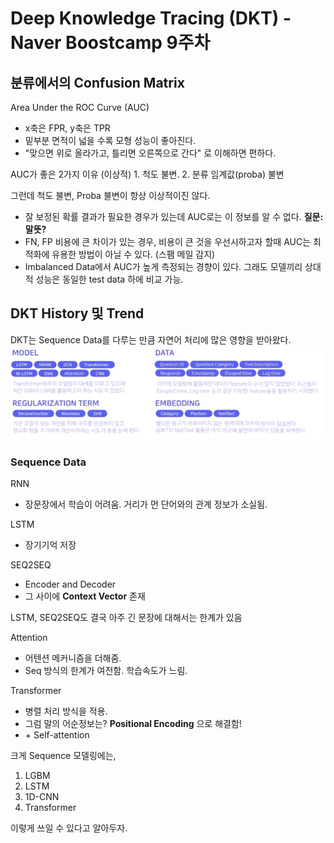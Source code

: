 # Deep Knowledge Tracing (DKT) - Naver Boostcamp 9주차

## 분류에서의 Confusion Matrix
Area Under the ROC Curve (AUC) 
- x축은 FPR, y축은 TPR
- 밑부분 면적이 넓을 수록 모형 성능이 좋아진다.
- "맞으면 위로 올라가고, 틀리면 오른쪽으로 간다" 로 이해하면 편하다.

AUC가 좋은 2가지 이유 (이상적)
    1. 척도 불변.
    2. 분류 임계값(proba) 불변

그런데 척도 불변, Proba 불변이 항상 이상적이진 않다.
- 잘 보정된 확률 결과가 필요한 경우가 있는데 AUC로는 이 정보를 알 수 없다.  **질문: 말뜻?**
- FN, FP 비용에 큰 차이가 있는 경우, 비용이 큰 것을 우선시하고자 할때 AUC는 최적화에 유용한 방법이 아닐 수 있다. (스팸 메일 감지)
- Imbalanced Data에서 AUC가 높게 측정되는 경향이 있다. 그래도 모델끼리 상대적 성능은 동일한 test data 하에 비교 가능.

## DKT History 및 Trend
DKT는 Sequence Data를 다루는 만큼 자연어 처리에 많은 영향을 받아왔다.
![](../images/dkt_trend.png)
### Sequence Data
RNN
- 장문장에서 학습이 어려움. 거리가 먼 단어와의 관계 정보가 소실됨.

LSTM
- 장기기억 저장

SEQ2SEQ
- Encoder and Decoder
- 그 사이에 **Context Vector** 존재

LSTM, SEQ2SEQ도 결국 아주 긴 문장에 대해서는 한계가 있음

Attention
- 어텐션 메커니즘을 더해줌.
- Seq 방식의 한계가 여전함. 학습속도가 느림.

Transformer
- 병렬 처리 방식을 적용. 
- 그럼 말의 어순정보는? **Positional Encoding** 으로 해결함!
- \+ Self-attention

크게 Sequence 모델링에는, 
1. LGBM
2. LSTM
3. 1D-CNN
4. Transformer

이렇게 쓰일 수 있다고 알아두자.
